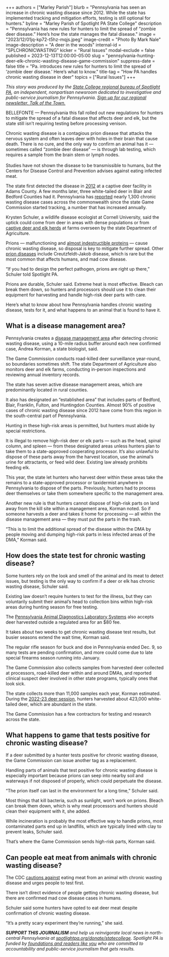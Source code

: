 +++
authors = ["Marley Parish"]
blurb = "Pennsylvania has seen an increase in chronic wasting disease since 2012. While the state has implemented tracking and mitigation efforts, testing is still optional for hunters."
byline = "Marley Parish of Spotlight PA State College"
description = "Pennsylvania has new rules for hunters to limit the spread of “zombie deer disease.” Here’s how the state manages the fatal disease."
image = "2023/12/01jq-kp72-t5hz-mqjs.jpeg"
image-credit = "Photo By Mark Nale"
image-description = "A deer in the woods"
internal-id = "SPLCHRONICWASTING"
kicker = "Rural Issues"
modal-exclude = false
published = 2023-12-13T12:00:00-05:00
slug = "pennsylvania-hunting-deer-elk-chronic-wasting-disease-game-commission"
suppress-date = false
title = "Pa. introduces new rules for hunters to limit the spread of ‘zombie deer disease.’ Here’s what to know."
title-tag = "How PA handles chronic wasting disease in deer"
topics = ["Rural Issues"]
+++

<em>This story was produced by the </em><a href="https://www.spotlightpa.org/statecollege"><em>State College regional bureau of Spotlight PA</em></a><em>, an independent, nonpartisan newsroom dedicated to investigative and public-service journalism for Pennsylvania. </em><a href="https://www.spotlightpa.org/newsletters/talkofthetown"><em>Sign up for our regional newsletter, Talk of the Town.</em></a>

BELLEFONTE — Pennsylvania this fall rolled out new regulations for hunters to mitigate the spread of a fatal disease that affects deer and elk, but the state still isn’t requiring testing before processing venison.

Chronic wasting disease is a contagious prion disease that attacks the nervous system and often leaves deer with holes in their brain that cause death. There is no cure, and the only way to confirm an animal has it — sometimes called “zombie deer disease” — is through lab testing, which requires a sample from the brain stem or lymph nodes.<br/><br/>Studies have not shown the disease to be transmissible to humans, but the Centers for Disease Control and Prevention advises against eating infected meat.

The state first detected the disease in <a href="https://pacast.com/m?p=10158">2012</a> at a captive deer facility in Adams County. A few months later, three white-tailed deer in Blair and Bedford Counties had it. Pennsylvania has <a href="https://pgcdatacollection.pa.gov/CWDResultsLookup">reported</a> nearly 1,300 chronic wasting disease cases across the commonwealth since the state Game Commission started tracking, a number that has increased annually.

Krysten Schuler, a wildlife disease ecologist at Cornell University, said the uptick could come from deer in areas with dense populations or from <a href="https://www.agriculture.pa.gov/Animals/AHDServices/diseases/Chronic%20Wasting%20Disease%20Program/Pages/default.aspx">captive deer and elk herds</a> at farms overseen by the state Department of Agriculture.

Prions — malfunctioning and <a href="https://www.niaid.nih.gov/diseases-conditions/prion-diseases#:~:text=Prion%20diseases%20are%20transmissible%2C%20untreatable,that%20cause%20infectious%20brain%20disease.">almost indestructible proteins</a> — cause chronic wasting disease, so disposal is key to mitigate further spread. Other <a href="https://www.cdc.gov/prions/index.html">prion diseases</a> include Creutzfeldt-Jakob disease, which is rare but the most common that affects humans, and mad cow disease.

“If you had to design the perfect pathogen, prions are right up there,” Schuler told Spotlight PA.

Prions are durable, Schuler said. Extreme heat is most effective. Bleach can break them down, so hunters and processors should use it to clean their equipment for harvesting and handle high-risk deer parts with care.

Here’s what to know about how Pennsylvania handles chronic wasting disease, tests for it, and what happens to an animal that is found to have it.

<script src="https://www.spotlightpa.org/embed.js" async></script><div data-spl-embed-version="1" data-spl-src="https://www.spotlightpa.org/embeds/newsletter/?cta=Sign%20up%20for%20our%20new%20regional%20newsletter%2C%20%3Cb%3ETalk%20of%20the%20Town%3C%2Fb%3E%2C%20and%20get%20all%20the%20news%20and%20notes%20from%20State%20College%20and%20north-central%20PA.&button=Sign%20Up%20Now&preselect=state_college&eyebrow=DON'T%20MISS%20A%20BEAT"></div>

## What is a disease management area?

Pennsylvania creates a <a href="https://pagame.maps.arcgis.com/apps/webappviewer/index.html?id=084308c67d524d14ad90dcb2232b0c01">disease management area</a> after detecting chronic wasting disease, using a 10-mile radius buffer around each new confirmed case, Andrea Korman, a state biologist, said.

The Game Commission conducts road-killed deer surveillance year-round, so boundaries sometimes shift. The state Department of Agriculture also monitors deer and elk farms, conducting in-person inspections and reviewing annual inventory records.

The state has seven active disease management areas, which are predominantly located in rural counties.

It also has designated an “established area” that includes parts of Bedford, Blair, Franklin, Fulton, and Huntingdon Counties. Almost 90% of positive cases of chronic wasting disease since 2012 have come from this region in the south-central part of Pennsylvania.

Hunting in these high-risk areas is permitted, but hunters must abide by special restrictions.

It is illegal to remove high-risk deer or elk parts — such as the head, spinal column, and spleen — from these designated areas unless hunters plan to take them to a state-approved cooperating processor. It’s also unlawful to dispose of these parts away from the harvest location, use the animal’s urine for attractants, or feed wild deer. Existing law already prohibits feeding elk.

This year, the state let hunters who harvest deer within these areas take the remains to a state-approved processor or taxidermist anywhere in Pennsylvania to dispose of the parts. Previously, hunters had to process deer themselves or take them somewhere specific to the management area.

Another new rule is that hunters cannot dispose of high-risk parts on land away from the kill site within a management area, Korman noted. So if someone harvests a deer and takes it home for processing — all within the disease management area — they must put the parts in the trash.

“This is to limit the additional spread of the disease within the DMA by people moving and dumping high-risk parts in less infected areas of the DMA,” Korman said.

## How does the state test for chronic wasting disease?

Some hunters rely on the look and smell of the animal and its meat to detect issues, but testing is the only way to confirm if a deer or elk has chronic wasting disease, Schuler said.

Existing law doesn’t require hunters to test for the illness, but they can voluntarily submit their animal’s head to collection bins within high-risk areas during hunting season for free testing.

The <a href="http://padls.agriculture.pa.gov/PdfFiles/forms/FAQCWDInfoForDeerHunters.pdf">Pennsylvania Animal Diagnostics Laboratory Systems</a> also accepts deer harvested outside a regulated area for an $80 fee.

It takes about two weeks to get chronic wasting disease test results, but busier seasons extend the wait time, Korman said.

The regular rifle season for buck and doe in Pennsylvania ended Dec. 9, so many tests are pending confirmation, and more could come due to late special firearms season running into January.

The Game Commission also collects samples from harvested deer collected at processors, road-killed deer within and around DMAs, and reported clinical suspect deer involved in other state programs, typically ones that look sick.

The state collects more than 11,000 samples each year, Korman estimated. During the <a href="https://www.media.pa.gov/pages/game-commission-details.aspx?newsid=589#:~:text=HARRISBURG%2C%20PA%20%2D%20The%20Pennsylvania%20Game,the%20antlerless%20harvest%20at%20258%2C770.">2022-23 deer session</a>, hunters harvested about 423,000 white-tailed deer, which are abundant in the state.

The Game Commission has a few contractors for testing and research across the state.

<script src="https://www.spotlightpa.org/embed.js" async></script><div data-spl-embed-version="1" data-spl-src="https://www.spotlightpa.org/embeds/donate/"></div>

## What happens to game that tests positive for chronic wasting disease?

If a deer submitted by a hunter tests positive for chronic wasting disease, the Game Commission can issue another tag as a replacement.

Handling parts of animals that test positive for chronic wasting disease is especially important because prions can seep into nearby soil and waterways if not disposed of properly, which could perpetuate the disease.

“The prion itself can last in the environment for a long time,” Schuler said.

Most things that kill bacteria, such as sunlight, won’t work on prions. Bleach can break them down, which is why meat processors and hunters should clean their equipment with it, she added.

While incineration is probably the most effective way to handle prions, most contaminated parts end up in landfills, which are typically lined with clay to prevent leaks, Schuler said.

That’s where the Game Commission sends high-risk parts, Korman said.

## Can people eat meat from animals with chronic wasting disease?

The CDC <a href="https://www.cdc.gov/prions/cwd/prevention.html#:~:text=Strongly%20consider%20having%20the%20deer,eat%20meat%20from%20that%20animal.">cautions against</a> eating meat from an animal with chronic wasting disease and urges people to test first.

There isn’t direct evidence of people getting chronic wasting disease, but there are confirmed mad cow disease cases in humans.

Schuler said some hunters have opted to eat deer meat despite confirmation of chronic wasting disease.

“It’s a pretty scary experiment they’re running,” she said.

<strong><em>SUPPORT THIS JOURNALISM </em></strong><em>and help us reinvigorate local news in north-central Pennsylvania at </em><a href="http://spotlightpa.org/donate/statecollege"><em>spotlightpa.org/donate/statecollege</em></a><em>. Spotlight PA is funded by </em><a href="https://www.spotlightpa.org/support"><em>foundations and readers like you</em></a><em> who are committed to accountability and public-service journalism that gets results.</em>

